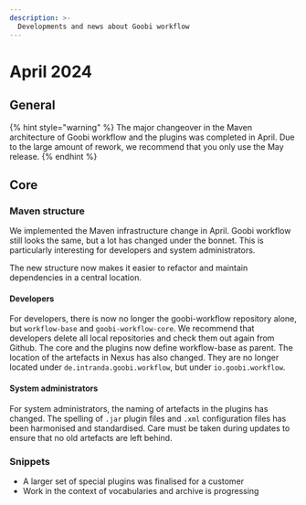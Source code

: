 ```yaml
---
description: >-
  Developments and news about Goobi workflow
---
```


# April 2024

## General

{% hint style="warning" %}
The major changeover in the Maven architecture of Goobi workflow and the plugins was completed in April. Due to the large amount of rework, we recommend that you only use the May release.
{% endhint %}

## Core

### Maven structure

We implemented the Maven infrastructure change in April. Goobi workflow still looks the same, but a lot has changed under the bonnet. This is particularly interesting for developers and system administrators.

The new structure now makes it easier to refactor and maintain dependencies in a central location.

#### Developers

For developers, there is now no longer the goobi-workflow repository alone, but `workflow-base` and `goobi-workflow-core`. We recommend that developers delete all local repositories and check them out again from Github. The core and the plugins now define workflow-base as parent. The location of the artefacts in Nexus has also changed. They are no longer located under `de.intranda.goobi.workflow`, but under `io.goobi.workflow`.

#### System administrators

For system administrators, the naming of artefacts in the plugins has changed. The spelling of `.jar` plugin files and `.xml` configuration files has been harmonised and standardised. Care must be taken during updates to ensure that no old artefacts are left behind.

### Snippets

* A larger set of special plugins was finalised for a customer
* Work in the context of vocabularies and archive is progressing